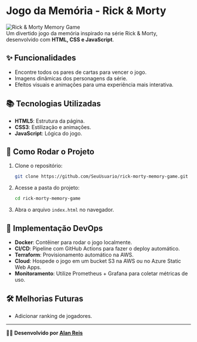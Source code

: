 # Jogo da Memória - Rick & Morty

![Rick & Morty Memory Game](https://prnt.sc/Y0Ii35o6o_-V)  
Um divertido jogo da memória inspirado na série Rick & Morty, desenvolvido com **HTML, CSS e JavaScript**.

## ✨ Funcionalidades
- Encontre todos os pares de cartas para vencer o jogo.
- Imagens dinâmicas dos personagens da série.
- Efeitos visuais e animações para uma experiência mais interativa.

## 📚 Tecnologias Utilizadas
- **HTML5**: Estrutura da página.
- **CSS3**: Estilização e animações.
- **JavaScript**: Lógica do jogo.

## 🚀 Como Rodar o Projeto
1. Clone o repositório:
   ```bash
   git clone https://github.com/SeuUsuario/rick-morty-memory-game.git
   ```
2. Acesse a pasta do projeto:
   ```bash
   cd rick-morty-memory-game
   ```
3. Abra o arquivo `index.html` no navegador.

## 🚪 Implementação DevOps
- **Docker**: Contêiner para rodar o jogo localmente.
- **CI/CD**: Pipeline com GitHub Actions para fazer o deploy automático.
- **Terraform**: Provisionamento automático na AWS.
- **Cloud**: Hospede o jogo em um bucket S3 na AWS ou no Azure Static Web Apps.
- **Monitoramento**: Utilize Prometheus + Grafana para coletar métricas de uso.

## 🛠️ Melhorias Futuras
- Adicionar ranking de jogadores.

---
👨‍💻 **Desenvolvido por [Alan Reis](https://github.com/AlanBReis)** 

